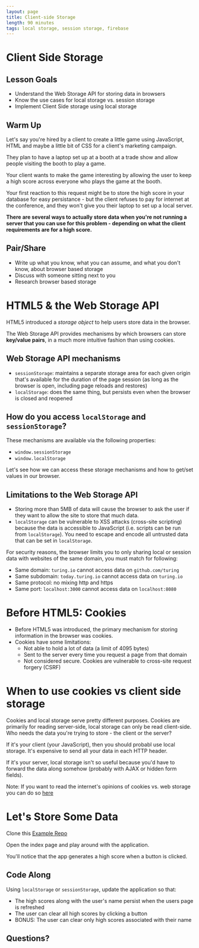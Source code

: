 ```yaml
---
layout: page
title: Client-side Storage
length: 90 minutes
tags: local storage, session storage, firebase
---
```


# Client Side Storage

## Lesson Goals

* Understand the Web Storage API for storing data in browsers
* Know the use cases for local storage vs. session storage
* Implement Client Side storage using local storage


## Warm Up

Let's say you're hired by a client to create a little game using JavaScript, HTML and maybe a little bit of CSS for a client's marketing campaign. 

They plan to have a laptop set up at a booth at a trade show and allow people visiting the booth to play a game.

Your client wants to make the game interesting by allowing the user to keep a high score across everyone who plays the game at the booth.

Your first reaction to this request might be to store the high score in your database for easy persistance - but the client refuses to pay for internet at the conference, and they won't give you their laptop to set up a local server. 

**There are several ways to actually store data when you're not running a server that you can use for this problem - depending on what the client requirements are for a high score.**

## Pair/Share

* Write up what you know, what you can assume, and what you don't know, about browser based storage
* Discuss with someone sitting next to you
* Research browser based storage


# HTML5 & the Web Storage API

HTML5 introduced a _storage object_ to help users store data in the browser. 

The Web Storage API provides mechanisms by which browsers can store **key/value pairs**, in a much more intuitive fashion than using cookies.

## Web Storage API mechanisms

* `sessionStorage`: maintains a separate storage area for each given origin that's available for the duration of the page session (as long as the browser is open, including page reloads and restores)
* `localStorage`:  does the same thing, but persists even when the browser is closed and reopened

## How do you access `localStorage` and `sessionStorage`?

These mechanisms are available via the following properties:

* `window.sessionStorage`
* `window.localStorage`

Let's see how we can access these storage mechanisms and how to get/set values in our browser.

## Limitations to the Web Storage API

* Storing more than 5MB of data will cause the browser to ask the user if they want to allow the site to store that much data.
* `localStorage` can be vulnerable to XSS attacks (cross-site scripting) because the data is accessible to JavaScript (i.e. scripts can be run from `localStorage`). You need to escape and encode all untrusted data that can be set in `localStorage`.

For security reasons, the browser limits you to only sharing local or session data with websites of the same domain, you must match for following:

* Same domain: `turing.io` cannot access data on `github.com/turing`
* Same subdomain: `today.turing.io` cannot access data on `turing.io`
* Same protocol: no mixing http and https
* Same port: `localhost:3000` cannot access data on `localhost:8080`

# Before HTML5: Cookies

* Before HTML5 was introduced, the primary mechanism for storing information in the browser was cookies.
* Cookies have some limitations:
	* Not able to hold a lot of data (a limit of 4095 bytes)
	* Sent to the server every time you request a page from that domain
	* Not considered secure. Cookies are vulnerable to cross-site request forgery (CSRF)

# When to use cookies vs client side storage

Cookies and local storage serve pretty different purposes. Cookies are primarily for reading server-side, local storage can only be read client-side. Who needs the data you're trying to store - the client or the server?

If it's your client (your JavaScript), then you should probabl use local storage. It's expensive to send all your data in each HTTP header.

If it's your server, local storage isn't so useful because you'd have to forward the data along somehow (probably with AJAX or hidden form fields). 

Note: If you want to read the internet's opinions of cookies vs. web storage you can do so [here](http://stackoverflow.com/questions/3220660/local-storage-vs-cookies)


# Let's Store Some Data

Clone this [Example Repo](https://github.com/turingschool-examples/client-side-storage)

Open the index page and play around with the application.

You'll notice that the app generates a high score when a button is clicked.


## Code Along

Using `localStorage` or `sessionStorage`, update the application so that:

-   The high scores along with the user's name persist when the users page is refreshed
-   The user can clear all high scores by clicking a button
-   BONUS: The user can clear only high scores associated with their name


## Questions?
